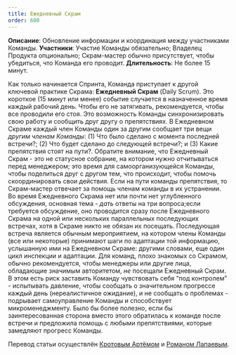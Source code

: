 ```yaml
---
title: Ежедневный Скрам
order: 600
---
```


**Описание**: Обновление информации и координация между участниками Команды.
**Участники**: Участие Команды обязательно; Владелец Продукта опционально; Скрам-мастер обычно присутствует, чтобы убедиться, что Команда его проводит.
**Длительность**: Не более 15 минут.

Как только начинается Спринта, Команда приступает к другой ключевой практике Скрама: **Ежедневный Скрам** (Daily Scrum). Это короткое (15 минут или менее) событие случается в назначенное время каждый рабочий день. Чтобы его не затягивать, рекомендуется, чтобы все проводили его стоя. Это возможность Команды синхронизировать свою работу и сообщить друг другу о препятствиях. В Ежедневном Скраме каждый член Команды один за другим сообщает три вещи *другим членам Команды*: (1) Что было сделано с момента последней встречи?; (2) Что будет сделано до следующей встречи?; и (3) Какие препятствия стоят на пути?. Обратите внимание, что Ежедневный Скрам - это не статусное собрание, на котором нужно отчитываться перед менеджером; это время для самоорганизующейся Команды, чтобы поделиться друг с другом тем, что происходит, чтобы помочь скоординировать свои действия. Если на пути команды препятствия, то Скрам-мастер отвечает за помощь членам команды в их устранении. Во время Ежедневного Скрама нет или почти нет углубленного обсуждения, основная тема - *дать* ответы на три вопроса;если требуется обсуждение, оно проводится сразу после Ежедневного Скрама на одной или нескольких параллельных последующих встречах, хотя в Скраме никто не обязан их посещать. Последующая встреча является обычным мероприятием, на котором члены Команды (все или некоторые) принимают шаги по адаптации той информацию, услышанную ими на Ежедневном Скраме: другими словами, еще один цикл инспекции и адаптации. Для команд, плохо знакомых со Скрамом, обычно рекомендуется, чтобы менеджеры или другие лица, обладающие значимым авторитетом, *не* посещали Ежедневный Скрам. В этом есть риск заставить Команду чувствовать себя “под контролем” - испытывать давление, чтобы сообщать о значительном прогрессе каждый день (нереалистичное ожидание), и не сообщать о проблемах - подрывает самоуправление Команды и способствует микроменеджменту. Было бы более полезно, если бы заинтересованная сторона вместо этого обратилась к команде после встречи и предложила помощь с любыми препятствиями, которые замедляют прогресс Команды.

Перевод статьи осуществлён [Кротовым Артёмом](https://www.facebook.com/artem.v.krotov) и [Романом Лапаевым](https://www.linkedin.com/in/romanlapaev).
